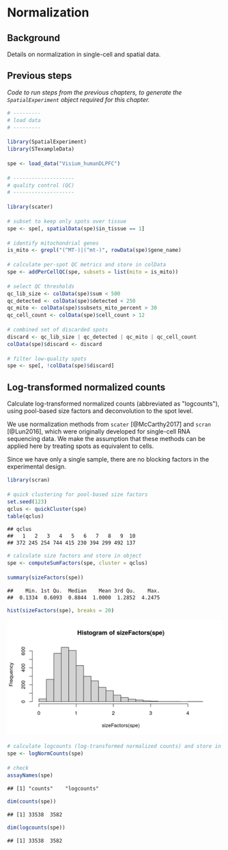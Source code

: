 # Normalization


## Background

Details on normalization in single-cell and spatial data.


## Previous steps

*Code to run steps from the previous chapters, to generate the `SpatialExperiment` object required for this chapter.*


```{.r .fold-hide}
# ---------
# load data
# ---------

library(SpatialExperiment)
library(STexampleData)

spe <- load_data("Visium_humanDLPFC")

# --------------------
# quality control (QC)
# --------------------

library(scater)

# subset to keep only spots over tissue
spe <- spe[, spatialData(spe)$in_tissue == 1]

# identify mitochondrial genes
is_mito <- grepl("(^MT-)|(^mt-)", rowData(spe)$gene_name)

# calculate per-spot QC metrics and store in colData
spe <- addPerCellQC(spe, subsets = list(mito = is_mito))

# select QC thresholds
qc_lib_size <- colData(spe)$sum < 500
qc_detected <- colData(spe)$detected < 250
qc_mito <- colData(spe)$subsets_mito_percent > 30
qc_cell_count <- colData(spe)$cell_count > 12

# combined set of discarded spots
discard <- qc_lib_size | qc_detected | qc_mito | qc_cell_count
colData(spe)$discard <- discard

# filter low-quality spots
spe <- spe[, !colData(spe)$discard]
```


## Log-transformed normalized counts

Calculate log-transformed normalized counts (abbreviated as "logcounts"), using pool-based size factors and deconvolution to the spot level.

We use normalization methods from `scater` [@McCarthy2017] and `scran` [@Lun2016], which were originally developed for single-cell RNA sequencing data. We make the assumption that these methods can be applied here by treating spots as equivalent to cells.

Since we have only a single sample, there are no blocking factors in the experimental design.


```r
library(scran)

# quick clustering for pool-based size factors
set.seed(123)
qclus <- quickCluster(spe)
table(qclus)
```

```
## qclus
##   1   2   3   4   5   6   7   8   9  10 
## 372 245 254 744 415 230 394 299 492 137
```

```r
# calculate size factors and store in object
spe <- computeSumFactors(spe, cluster = qclus)

summary(sizeFactors(spe))
```

```
##    Min. 1st Qu.  Median    Mean 3rd Qu.    Max. 
##  0.1334  0.6093  0.8844  1.0000  1.2852  4.2475
```

```r
hist(sizeFactors(spe), breaks = 20)
```

<img src="normalization_files/figure-html/normalization-1.png" width="672" />

```r
# calculate logcounts (log-transformed normalized counts) and store in object
spe <- logNormCounts(spe)

# check
assayNames(spe)
```

```
## [1] "counts"    "logcounts"
```

```r
dim(counts(spe))
```

```
## [1] 33538  3582
```

```r
dim(logcounts(spe))
```

```
## [1] 33538  3582
```


